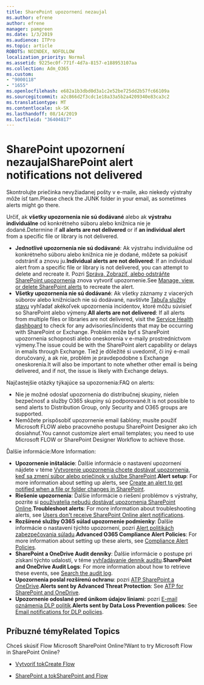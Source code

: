 ```yaml
---
title: SharePoint upozornení nezaujal
ms.author: efrene
author: efrene
manager: pamgreen
ms.date: 1/3/2019
ms.audience: ITPro
ms.topic: article
ROBOTS: NOINDEX, NOFOLLOW
localization_priority: Normal
ms.assetid: 9225ec0f-771f-4d7a-8157-e188953107aa
ms.collection: Adm_O365
ms.custom:
- "9000118"
- "1655"
ms.openlocfilehash: e682a1b3dbd0d3a1c2e52be725dd2b57fc66109a
ms.sourcegitcommit: a2c866d2f3cdc1e18a33a5b2a4209340e83ca3c2
ms.translationtype: MT
ms.contentlocale: sk-SK
ms.lasthandoff: 08/14/2019
ms.locfileid: "36404817"
---
```

# <a name="sharepoint-alert-notifications-not-delivered"></a><span data-ttu-id="525f3-102">SharePoint upozornení nezaujal</span><span class="sxs-lookup"><span data-stu-id="525f3-102">SharePoint alert notifications not delivered</span></span>

<span data-ttu-id="525f3-103">Skontrolujte priečinka nevyžiadanej pošty v e-maile, ako niekedy výstrahy môže ísť tam.</span><span class="sxs-lookup"><span data-stu-id="525f3-103">Please check the JUNK folder in your email, as sometimes alerts might go there.</span></span>

<span data-ttu-id="525f3-104">Určiť, ak **všetky upozornenia nie sú dodávané** alebo ak **výstrahu individuálne** od konkrétneho súboru alebo knižnica nie je dodané.</span><span class="sxs-lookup"><span data-stu-id="525f3-104">Determine if **all alerts are not delivered** or if **an individual alert** from a specific file or library is not delivered.</span></span>

- <span data-ttu-id="525f3-105">**Jednotlivé upozornenia nie sú dodávané**: Ak výstrahu individuálne od konkrétneho súboru alebo knižnica nie je dodané, môžete sa pokúsiť odstrániť a znovu ju.</span><span class="sxs-lookup"><span data-stu-id="525f3-105">**Individual alerts are not delivered**: If an individual alert from a specific file or library is not delivered, you can attempt to delete and recreate it.</span></span> <span data-ttu-id="525f3-106">Pozri [Správa, Zobraziť, alebo odstráňte SharePoint upozornenia](https://support.office.com/en-us/article/manage-view-or-delete-sharepoint-alerts-99dfb19c-9a90-4a8c-aba1-aa8c8afb0de2?ui=en-US&rs=en-US&ad=US#ID0EAADAAA=Online) znova vytvoriť upozornenie.</span><span class="sxs-lookup"><span data-stu-id="525f3-106">See [Manage, view, or delete SharePoint alerts](https://support.office.com/en-us/article/manage-view-or-delete-sharepoint-alerts-99dfb19c-9a90-4a8c-aba1-aa8c8afb0de2?ui=en-US&rs=en-US&ad=US#ID0EAADAAA=Online) to recreate the alert.</span></span>
- <span data-ttu-id="525f3-107">**Všetky upozornenia nie sú dodávané**: Ak všetky záznamy z viacerých súborov alebo knižniciach nie sú dodávané, navštívte [Tabuľa služby stavu](https://admin.microsoft.com/AdminPortal/Home#/servicehealth) vyhľadať akékoľvek upozornenia incidentov, ktoré môžu súvisieť so SharePoint alebo výmeny.</span><span class="sxs-lookup"><span data-stu-id="525f3-107">**All alerts are not delivered**: If all alerts from multiple files or libraries are not delivered, visit the [Service Health dashboard](https://admin.microsoft.com/AdminPortal/Home#/servicehealth) to check for any advisories/incidents that may be occurring with SharePoint or Exchange.</span></span> <span data-ttu-id="525f3-108">Problém môže byť s SharePoint upozornenia schopnosti alebo oneskorenia v e-maily prostredníctvom výmeny.</span><span class="sxs-lookup"><span data-stu-id="525f3-108">The issue could be with the SharePoint alert capability or delays in emails through Exchange.</span></span> <span data-ttu-id="525f3-109">Tiež je dôležité si uvedomiť, či iný e-mail doručovaný, a ak nie, problém je pravdepodobne s Exchange oneskorenia.</span><span class="sxs-lookup"><span data-stu-id="525f3-109">It will also be important to note whether other email is being delivered, and if not, the issue is likely with Exchange delays.</span></span>

<span data-ttu-id="525f3-110">Najčastejšie otázky týkajúce sa upozornenia:</span><span class="sxs-lookup"><span data-stu-id="525f3-110">FAQ on alerts:</span></span>

- <span data-ttu-id="525f3-111">Nie je možné odoslať upozornenia do distribučnej skupiny, nielen bezpečnosť a služby O365 skupiny sú podporované.</span><span class="sxs-lookup"><span data-stu-id="525f3-111">It is not possible to send alerts to Distribution Group, only Security and O365 groups are supported.</span></span>
- <span data-ttu-id="525f3-112">Nemôžete prispôsobiť upozornenie email šablóny; musíte použiť Microsoft FLOW alebo pracovného postupu SharePoint Designer ako ich dosiahnuť.</span><span class="sxs-lookup"><span data-stu-id="525f3-112">You cannot customize alert email templates; you need to use Microsoft FLOW or SharePoint Designer Workflow to achieve those.</span></span>

<span data-ttu-id="525f3-113">Ďalšie informácie:</span><span class="sxs-lookup"><span data-stu-id="525f3-113">More Information:</span></span>

- <span data-ttu-id="525f3-114">**Upozornenie inštalácie**: Ďalšie informácie o nastavení upozornení nájdete v téme [Vytvorenie upozornenia chcete dostávať upozornenia, keď sa zmení súbor alebo priečinok v službe SharePoint](https://support.office.com/en-us/article/create-an-alert-to-get-notified-when-a-file-or-folder-changes-in-sharepoint-e5a79e7b-a146-46da-a9ef-d65409ba8918).</span><span class="sxs-lookup"><span data-stu-id="525f3-114">**Alert setup**: For more information about setting up alerts, see [Create an alert to get notified when a file or folder changes in SharePoint](https://support.office.com/en-us/article/create-an-alert-to-get-notified-when-a-file-or-folder-changes-in-sharepoint-e5a79e7b-a146-46da-a9ef-d65409ba8918).</span></span>
- <span data-ttu-id="525f3-115">**Riešenie upozornenia**: Ďalšie informácie o riešení problémov s výstrahy, pozrite si [používatelia nebudú dostávať upozornenia SharePoint Online](https://docs.microsoft.com/en-us/sharepoint/support/sites/no-alert-notifications).</span><span class="sxs-lookup"><span data-stu-id="525f3-115">**Troubleshoot alerts**: For more information about troubleshooting alerts, see [Users don't receive SharePoint Online alert notifications](https://docs.microsoft.com/en-us/sharepoint/support/sites/no-alert-notifications).</span></span>
- <span data-ttu-id="525f3-116">**Rozšírené služby O365 súlad upozornenie podmienky**: Ďalšie informácie o nastavení týchto upozornení, pozri [Alert politikách zabezpečovania súladu](https://docs.microsoft.com/en-us/office365/securitycompliance/alert-policies).</span><span class="sxs-lookup"><span data-stu-id="525f3-116">**Advanced O365 Compliance Alert Policies**: For more information about setting up these alerts, see [Compliance Alert Policies](https://docs.microsoft.com/en-us/office365/securitycompliance/alert-policies).</span></span>
- <span data-ttu-id="525f3-117">**SharePoint a OneDrive Audit denníky**: Ďalšie informácie o postupe pri získaní týchto udalostí, v téme [vyhľadávanie denník auditu](https://docs.microsoft.com/en-us/office365/securitycompliance/search-the-audit-log-in-security-and-compliance#search-the-audit-log).</span><span class="sxs-lookup"><span data-stu-id="525f3-117">**SharePoint and OneDrive Audit Logs**: For more information about how to retrieve these events, see [Search the audit log](https://docs.microsoft.com/en-us/office365/securitycompliance/search-the-audit-log-in-security-and-compliance#search-the-audit-log).</span></span>
- <span data-ttu-id="525f3-118">**Upozornenia poslal rozšírenú ochranu**: pozri [ATP SharePoint a OneDrive](https://docs.microsoft.com/en-us/office365/securitycompliance/atp-for-spo-odb-and-teams).</span><span class="sxs-lookup"><span data-stu-id="525f3-118">**Alerts sent by Advanced Threat Protection**: See [ATP for SharePoint and OneDrive](https://docs.microsoft.com/en-us/office365/securitycompliance/atp-for-spo-odb-and-teams).</span></span>
- <span data-ttu-id="525f3-119">**Upozornenie odoslané pred únikom údajov líniami**: pozri [E-mail oznámenia DLP politík](https://docs.microsoft.com/en-us/office365/securitycompliance/use-notifications-and-policy-tips).</span><span class="sxs-lookup"><span data-stu-id="525f3-119">**Alerts sent by Data Loss Prevention polices**: See [Email notifications for DLP policies](https://docs.microsoft.com/en-us/office365/securitycompliance/use-notifications-and-policy-tips).</span></span>

## <a name="related-topics"></a><span data-ttu-id="525f3-120">Príbuzné témy</span><span class="sxs-lookup"><span data-stu-id="525f3-120">Related Topics</span></span>

<span data-ttu-id="525f3-121">Chceš skúsiť Flow Microsoft SharePoint Online?</span><span class="sxs-lookup"><span data-stu-id="525f3-121">Want to try Microsoft Flow in SharePoint Online?</span></span>

- [<span data-ttu-id="525f3-122">Vytvoriť tok</span><span class="sxs-lookup"><span data-stu-id="525f3-122">Create Flow</span></span>](https://support.office.com/en-us/article/create-a-flow-for-a-list-or-library-in-sharepoint-online-or-onedrive-for-business-a9c3e03b-0654-46af-a254-20252e580d01)

- [<span data-ttu-id="525f3-123">SharePoint a tok</span><span class="sxs-lookup"><span data-stu-id="525f3-123">SharePoint and Flow</span></span>](https://flow.microsoft.com/en-us/blog/sharepoint-and-flow/)
